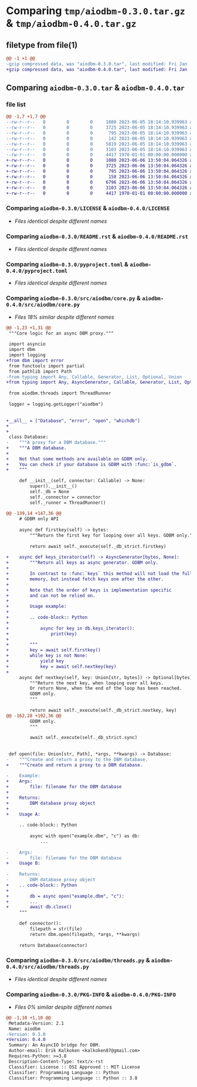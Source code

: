 # Comparing `tmp/aiodbm-0.3.0.tar.gz` & `tmp/aiodbm-0.4.0.tar.gz`

## filetype from file(1)

```diff
@@ -1 +1 @@
-gzip compressed data, was "aiodbm-0.3.0.tar", last modified: Fri Jan  1 00:00:00 2016, max compression
+gzip compressed data, was "aiodbm-0.4.0.tar", last modified: Fri Jan  1 00:00:00 2016, max compression
```

## Comparing `aiodbm-0.3.0.tar` & `aiodbm-0.4.0.tar`

### file list

```diff
@@ -1,7 +1,7 @@
--rw-r--r--   0        0        0     1080 2023-06-05 18:14:10.939963 aiodbm-0.3.0/LICENSE
--rw-r--r--   0        0        0     3725 2023-06-05 18:14:10.939963 aiodbm-0.3.0/README.rst
--rw-r--r--   0        0        0      795 2023-06-05 18:14:10.939963 aiodbm-0.3.0/pyproject.toml
--rw-r--r--   0        0        0      142 2023-06-05 18:14:10.939963 aiodbm-0.3.0/src/aiodbm/__init__.py
--rw-r--r--   0        0        0     5819 2023-06-05 18:14:10.939963 aiodbm-0.3.0/src/aiodbm/core.py
--rw-r--r--   0        0        0     3103 2023-06-05 18:14:10.939963 aiodbm-0.3.0/src/aiodbm/threads.py
--rw-r--r--   0        0        0     4417 1970-01-01 00:00:00.000000 aiodbm-0.3.0/PKG-INFO
+-rw-r--r--   0        0        0     1080 2023-06-06 13:50:04.064326 aiodbm-0.4.0/LICENSE
+-rw-r--r--   0        0        0     3725 2023-06-06 13:50:04.064326 aiodbm-0.4.0/README.rst
+-rw-r--r--   0        0        0      795 2023-06-06 13:50:04.064326 aiodbm-0.4.0/pyproject.toml
+-rw-r--r--   0        0        0      158 2023-06-06 13:50:04.064326 aiodbm-0.4.0/src/aiodbm/__init__.py
+-rw-r--r--   0        0        0     6796 2023-06-06 13:50:04.064326 aiodbm-0.4.0/src/aiodbm/core.py
+-rw-r--r--   0        0        0     3103 2023-06-06 13:50:04.064326 aiodbm-0.4.0/src/aiodbm/threads.py
+-rw-r--r--   0        0        0     4417 1970-01-01 00:00:00.000000 aiodbm-0.4.0/PKG-INFO
```

### Comparing `aiodbm-0.3.0/LICENSE` & `aiodbm-0.4.0/LICENSE`

 * *Files identical despite different names*

### Comparing `aiodbm-0.3.0/README.rst` & `aiodbm-0.4.0/README.rst`

 * *Files identical despite different names*

### Comparing `aiodbm-0.3.0/pyproject.toml` & `aiodbm-0.4.0/pyproject.toml`

 * *Files identical despite different names*

### Comparing `aiodbm-0.3.0/src/aiodbm/core.py` & `aiodbm-0.4.0/src/aiodbm/core.py`

 * *Files 18% similar despite different names*

```diff
@@ -1,23 +1,31 @@
 """Core logic for an async DBM proxy."""
 
 import asyncio
 import dbm
 import logging
+from dbm import error
 from functools import partial
 from pathlib import Path
-from typing import Any, Callable, Generator, List, Optional, Union
+from typing import Any, AsyncGenerator, Callable, Generator, List, Optional, Union
 
 from aiodbm.threads import ThreadRunner
 
 logger = logging.getLogger("aiodbm")
 
 
+__all__ = ["Database", "error", "open", "whichdb"]
+
+
 class Database:
-    """A proxy for a DBM database."""
+    """A DBM database.
+
+    Not that some methods are available on GDBM only.
+    You can check if your database is GDBM with :func:`is_gdbm`.
+    """
 
     def __init__(self, connector: Callable) -> None:
         super().__init__()
         self._db = None
         self._connector = connector
         self._runner = ThreadRunner()
 
@@ -139,14 +147,36 @@
     # GDBM only API
 
     async def firstkey(self) -> bytes:
         """Return the first key for looping over all keys. GDBM only."""
 
         return await self._execute(self._db_strict.firstkey)
 
+    async def keys_iterator(self) -> AsyncGenerator[bytes, None]:
+        """Return all keys as async generator. GDBM only.
+
+        In contrast to :func:`keys` this method will not load the full list of keys into
+        memory, but instead fetch keys one after the other.
+
+        Note that the order of keys is implementation specific
+        and can not be relied on.
+
+        Usage example:
+
+        .. code-block:: Python
+
+            async for key in db.keys_iterator():
+                print(key)
+
+        """
+        key = await self.firstkey()
+        while key is not None:
+            yield key
+            key = await self.nextkey(key)
+
     async def nextkey(self, key: Union[str, bytes]) -> Optional[bytes]:
         """Return the next key, when looping over all keys.
         Or return None, when the end of the loop has been reached.
         GDBM only.
         """
 
         return await self._execute(self._db_strict.nextkey, key)
@@ -162,28 +192,36 @@
         GDBM only.
         """
 
         await self._execute(self._db_strict.sync)
 
 
 def open(file: Union[str, Path], *args, **kwargs) -> Database:
-    """Create and return a proxy to the DBM database.
+    """Create and return a proxy to a DBM database.
 
-    Example:
+    Args:
+        file: filename for the DBM database
+
+    Returns:
+        DBM database proxy object
+
+    Usage A:
 
     .. code-block:: Python
 
         async with open("example.dbm", "c") as db:
             ...
 
-    Args:
-        file: filename for the DBM database
+    Usage B:
 
-    Returns:
-        DBM database proxy object
+    .. code-block:: Python
+
+        db = async open("example.dbm", "c"):
+        ...
+        await db.close()
     """
 
     def connector():
         filepath = str(file)
         return dbm.open(filepath, *args, **kwargs)
 
     return Database(connector)
```

### Comparing `aiodbm-0.3.0/src/aiodbm/threads.py` & `aiodbm-0.4.0/src/aiodbm/threads.py`

 * *Files identical despite different names*

### Comparing `aiodbm-0.3.0/PKG-INFO` & `aiodbm-0.4.0/PKG-INFO`

 * *Files 0% similar despite different names*

```diff
@@ -1,10 +1,10 @@
 Metadata-Version: 2.1
 Name: aiodbm
-Version: 0.3.0
+Version: 0.4.0
 Summary: An AsyncIO bridge for DBM.
 Author-email: Erik Kalkoken <kalkoken87@gmail.com>
 Requires-Python: >=3.8
 Description-Content-Type: text/x-rst
 Classifier: License :: OSI Approved :: MIT License
 Classifier: Programming Language :: Python
 Classifier: Programming Language :: Python :: 3.8
```

